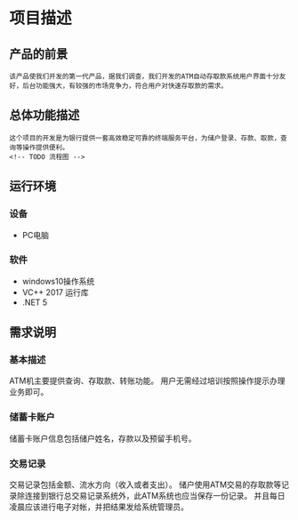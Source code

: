 # 项目描述

## 产品的前景
    该产品使我们开发的第一代产品，据我们调查，我们开发的ATM自动存取款系统用户界面十分友好，后台功能强大，有较强的市场竞争力，符合用户对快速存取款的需求。

## 总体功能描述
    这个项目的开发是为银行提供一套高效稳定可靠的终端服务平台，为储户登录、存款、取款，查询等操作提供便利。
    <!-- TODO 流程图 -->

## 运行环境
### 设备
- PC电脑

### 软件
<!-- FIXME xjb写的，需要修改 -->
- windows10操作系统
- VC++ 2017 运行库
- .NET 5

## 需求说明

### 基本描述
<!-- FIXME 其实自动存取款机应该是CRS而非ATM -->
ATM机主要提供查询、存取款、转账功能。
用户无需经过培训按照操作提示办理业务即可。

### 储蓄卡账户
储蓄卡账户信息包括储户姓名，存款以及预留手机号。

### 交易记录
交易记录包括金额、流水方向（收入或者支出）。
储户使用ATM交易的存取款等记录除连接到银行总交易记录系统外，此ATM系统也应当保存一份记录。
并且每日凌晨应该进行电子对帐，并把结果发给系统管理员。